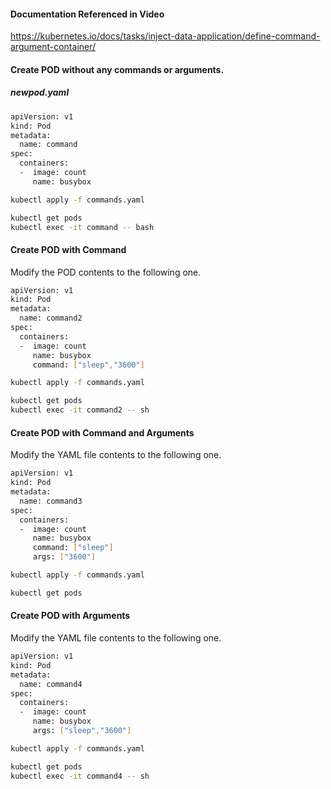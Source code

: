 #### Documentation Referenced in Video

https://kubernetes.io/docs/tasks/inject-data-application/define-command-argument-container/

#### Create POD without any commands or arguments.

##### newpod.yaml

```sh
apiVersion: v1
kind: Pod
metadata:
  name: command
spec:
  containers:
  -  image: count
     name: busybox
```
```sh
kubectl apply -f commands.yaml
```
```sh
kubectl get pods
kubectl exec -it command -- bash
```

#### Create POD with Command

Modify the POD contents to the following one.

```sh
apiVersion: v1
kind: Pod
metadata:
  name: command2
spec:
  containers:
  -  image: count
     name: busybox
     command: ["sleep","3600"]
```
```sh
kubectl apply -f commands.yaml
```
```sh
kubectl get pods
kubectl exec -it command2 -- sh
```

#### Create POD with Command and Arguments

Modify the YAML file contents to the following one.

```sh
apiVersion: v1
kind: Pod
metadata:
  name: command3
spec:
  containers:
  -  image: count
     name: busybox
     command: ["sleep"]
     args: ["3600"]
```
```sh
kubectl apply -f commands.yaml
```
```sh
kubectl get pods
```

#### Create POD with Arguments

Modify the YAML file contents to the following one.

```sh
apiVersion: v1
kind: Pod
metadata:
  name: command4
spec:
  containers:
  -  image: count
     name: busybox
     args: ["sleep","3600"]
```
```sh
kubectl apply -f commands.yaml
```
```sh
kubectl get pods
kubectl exec -it command4 -- sh
```
